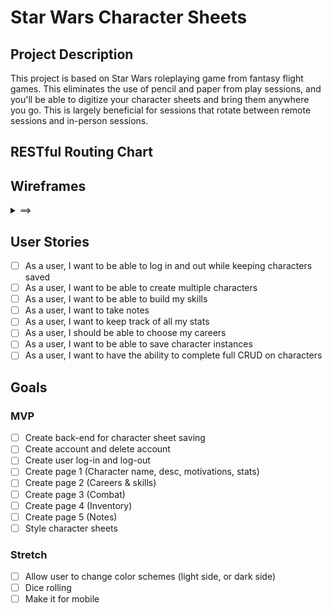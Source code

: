 # Star Wars Character Sheets

## Project Description

This project is based on Star Wars roleplaying game from fantasy flight games. This eliminates the use of pencil and paper from play sessions, and you'll be able to digitize your character sheets and bring them anywhere you go. This is largely beneficial for sessions that rotate between remote sessions and in-person sessions.

## RESTful Routing Chart

## Wireframes

<details>
<summary>
==>
</summary>

![Login/Home Page](./wireframes/login.png)
![Signup Page](./wireframes/signup.png)
![Profile/Characters Page](./wireframes/profile.png)
![Characters Sheet](./wireframes/character.png)
![Skills Sheet](./wireframes/skills.png)
![Armor/Tools Sheet](./wireframes/armorandtools.png)
![Weapons Sheet](./wireframes/weapons.png)
![Notes Sheet](./wireframes/notes.png)

</details>

## User Stories

- [ ] As a user, I want to be able to log in and out while keeping characters saved
- [ ] As a user, I want to be able to create multiple characters
- [ ] As a user, I want to be able to build my skills
- [ ] As a user, I want to take notes
- [ ] As a user, I want to keep track of all my stats
- [ ] As a user, I should be able to choose my careers
- [ ] As a user, I want to be able to save character instances
- [ ] As a user, I want to have the ability to complete full CRUD on characters

## Goals

### MVP

- [ ] Create back-end for character sheet saving
- [ ] Create account and delete account
- [ ] Create user log-in and log-out
- [ ] Create page 1 (Character name, desc, motivations, stats)
- [ ] Create page 2 (Careers & skills)
- [ ] Create page 3 (Combat)
- [ ] Create page 4 (Inventory)
- [ ] Create page 5 (Notes)
- [ ] Style character sheets

### Stretch

- [ ] Allow user to change color schemes (light side, or dark side)
- [ ] Dice rolling
- [ ] Make it for mobile
